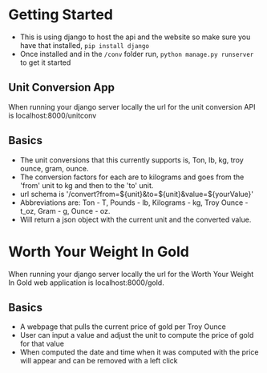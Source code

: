 # Getting Started
- This is using django to host the api and the website so make sure you have that installed, `pip install django`
- Once installed and in the `/conv` folder run, `python manage.py runserver` to get it started

## Unit Conversion App

When running your django server locally the url for the unit conversion API is localhost:8000/unitconv

## Basics
- The unit conversions that this currently supports is, Ton, lb, kg, troy ounce, gram, ounce.
- The conversion factors for each are to kilograms and goes from the 'from' unit to kg and then to the 'to' unit.
- url schema is '/convert?from=${unit}&to=${unit}&value=${yourValue}'
- Abbreviations are: Ton - T, Pounds - lb, Kilograms - kg, Troy Ounce - t_oz, Gram - g, Ounce - oz.
- Will return a json object with the current unit and the converted value.

# Worth Your Weight In Gold

When running your django server locally the url for the Worth Your Weight In Gold web application is localhost:8000/gold. 

## Basics
- A webpage that pulls the current price of gold per Troy Ounce
- User can input a value and adjust the unit to compute the price of gold for that value
- When computed the date and time when it was computed with the price will appear and can be removed with a left click
